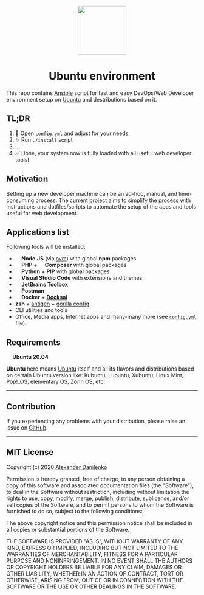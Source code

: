 <p align="center">
  <img src="https://cdn.svgporn.com/logos/ubuntu.svg" width="128" />
</p>

<h1 align="center">
  Ubuntu environment
</h1>

This repo contains [Ansible](https://www.ansible.com/) script for fast and easy DevOps/Web Developer environment setup on [Ubuntu](https://ubuntu.com/) and destributions based on it.

## TL;DR

1. 📝 Open [`config.yml`](config.yml) and adjust for your needs
2. ✨ Run `./install` script
3. ...
4. ✅ Done, your system now is fully loaded with all useful web developer tools! 

## Motivation

Setting up a new developer machine can be an ad-hoc, manual, and time-consuming process. The current project aims to simplify the process with instructions and dotfiles/scripts to automate the setup of the apps and tools useful for web development.

## Applications list

Following tools will be installed:

- <img src="https://cdn.svgporn.com/logos/nodejs-icon.svg" height="12"> **Node.JS** (via [nvm](https://github.com/nvm-sh/nvm)) with global **npm** packages
- <img src="https://cdn.svgporn.com/logos/php.svg" height="12"> **PHP** +  <img src="https://cdn.svgporn.com/logos/composer.svg" height="12"> **Composer** with global packages
- <img src="https://cdn.svgporn.com/logos/python.svg" height="12"> **Python** + **PIP** with global packages
- <img src="https://cdn.svgporn.com/logos/visual-studio-code.svg" height="12"> **Visual Studio Code** with extensions and themes
- <img src="https://cdn.svgporn.com/logos/jetbrains.svg" height="12"> **JetBrains Toolbox**
- <img src="https://cdn.svgporn.com/logos/postman.svg" height="12"> **Postman**
- <img src="https://cdn.svgporn.com/logos/docker-icon.svg" height="12"> **Docker** + [**Docksal**](https://docksal.io/)
- **zsh** + [antigen](https://github.com/zsh-users/antigen) + [gorilla config](home/.zshrc)
- CLI utilities and tools
- Office, Media apps, Internet apps and many-many more (see [`config.yml`](config.yml) file).

## Requirements

<img src="https://cdn.svgporn.com/logos/ubuntu.svg" height="12" /> **Ubuntu 20.04**

**Ubuntu** here means [Ubuntu](https://ubuntu.com/) itself and all its flavors and distributions based on certain Ubuntu version like: Kubuntu, Lubuntu, Xubuntu, Linux Mint, Pop!\_OS, elementary OS, Zorin OS, etc.

- - -

## Contribution

If you experiencing any problems with your distribution, please raise an issue on [GitHub](https://github.com/alexander-danilenko/ubuntu-dotfiles/issues/new).

- - -

## MIT License

Copyright (c) 2020 [Alexander Danilenko](https://github.com/alexander-danilenko)

Permission is hereby granted, free of charge, to any person obtaining a copy
of this software and associated documentation files (the "Software"), to deal
in the Software without restriction, including without limitation the rights
to use, copy, modify, merge, publish, distribute, sublicense, and/or sell
copies of the Software, and to permit persons to whom the Software is
furnished to do so, subject to the following conditions:

The above copyright notice and this permission notice shall be included in all
copies or substantial portions of the Software.

THE SOFTWARE IS PROVIDED "AS IS", WITHOUT WARRANTY OF ANY KIND, EXPRESS OR
IMPLIED, INCLUDING BUT NOT LIMITED TO THE WARRANTIES OF MERCHANTABILITY,
FITNESS FOR A PARTICULAR PURPOSE AND NONINFRINGEMENT. IN NO EVENT SHALL THE
AUTHORS OR COPYRIGHT HOLDERS BE LIABLE FOR ANY CLAIM, DAMAGES OR OTHER
LIABILITY, WHETHER IN AN ACTION OF CONTRACT, TORT OR OTHERWISE, ARISING FROM,
OUT OF OR IN CONNECTION WITH THE SOFTWARE OR THE USE OR OTHER DEALINGS IN THE
SOFTWARE.
